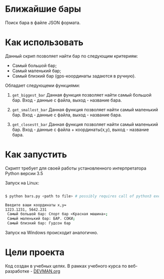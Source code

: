 # Ближайшие бары

Поиск бара в файле JSON формата.

# Как использовать

Данный скрип позволяет найти бар по следующим критериям: 
* Cамый большой бар;
* Cамый маленький бар;
* Cамый близкий бар (gps-координаты задаются в ручную).

Обладает следующеми функциями:

1) `get_biggest_bar`
Данная функция позволяет найти самый большой бар. Вход - данные с файла, выход - название бара.

2) `get_smallest_bar` 
Данная функция позволяет найти самый маленький бар. Вход - данные с файла, выход - название бара.

3) `get_closestt_bar` 
Данная функция позволяет найти самый маленький бар. Вход - данные с файла + координаты(x,y), выход - название бара.

# Как запустить

Скрипт требует для своей работы установленного интерпретатора Python версии 3.5

Запуск на Linux:

```bash

$ python bars.py <path to file> # possibly requires call of python3 executive instead of just python

Введите ваши координаты x,y= 
1223.1231, 5642.231
 Самый большой бар: Спорт бар «Красная машина»;
 Самый маленький бар: БАР. СОКИ;
 Самый близкий бар: Гудсон бар
```

Запуск на Windows происходит аналогично.

# Цели проекта

Код создан в учебных целях. В рамках учебного курса по веб-разработке - [DEVMAN.org](https://devman.org)
